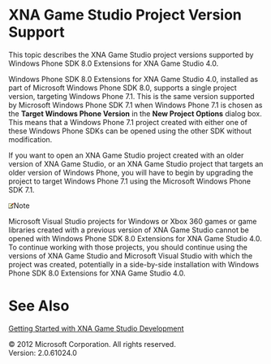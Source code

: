 ﻿

# XNA Game Studio Project Version Support

This topic describes the XNA Game Studio project versions supported by Windows Phone SDK 8.0 Extensions for XNA Game Studio 4.0.

Windows Phone SDK 8.0 Extensions for XNA Game Studio 4.0, installed as part of Microsoft Windows Phone SDK 8.0, supports a single project version, targeting Windows Phone 7.1. This is the same version supported by Microsoft Windows Phone SDK 7.1 when Windows Phone 7.1 is chosen as the **Target Windows Phone Version** in the **New Project Options** dialog box. This means that a Windows Phone 7.1 project created with either one of these Windows Phone SDKs can be opened using the other SDK without modification.

If you want to open an XNA Game Studio project created with an older version of XNA Game Studio, or an XNA Game Studio project that targets an older version of Windows Phone, you will have to begin by upgrading the project to target Windows Phone 7.1 using the Microsoft Windows Phone SDK 7.1.

![](note.gif)Note

Microsoft Visual Studio projects for Windows or Xbox 360 games or game libraries created with a previous version of XNA Game Studio cannot be opened with Windows Phone SDK 8.0 Extensions for XNA Game Studio 4.0. To continue working with those projects, you should continue using the versions of XNA Game Studio and Microsoft Visual Studio with which the project was created, potentially in a side-by-side installation with Windows Phone SDK 8.0 Extensions for XNA Game Studio 4.0.

# See Also

[Getting Started with XNA Game Studio Development](Getting_Started.md)  

© 2012 Microsoft Corporation. All rights reserved.  
Version: 2.0.61024.0
